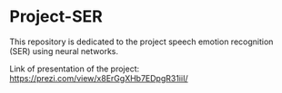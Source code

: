 # Project-SER
This repository is dedicated to the project speech emotion recognition (SER) using neural networks.

Link of presentation of the project:
https://prezi.com/view/x8ErGgXHb7EDpgR31iiI/
